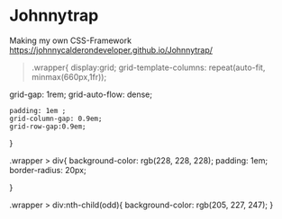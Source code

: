 # Johnnytrap
Making my own CSS-Framework
https://johnnycalderondeveloper.github.io/Johnnytrap/

>.wrapper{
    display:grid;
    grid-template-columns: repeat(auto-fit, minmax(660px,1fr));
 
  grid-gap: 1rem;
  grid-auto-flow: dense;
   
    padding: 1em ;
    grid-column-gap: 0.9em;
    grid-row-gap:0.9em;
    
   
    
}



.wrapper > div{
    background-color: rgb(228, 228, 228);
    padding: 1em;
   border-radius: 20px;
    
}
  
.wrapper > div:nth-child(odd){
    background-color: rgb(205, 227, 247);
}

